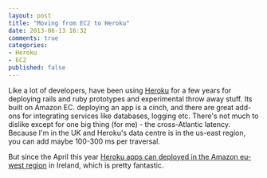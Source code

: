 ```yaml
---
layout: post
title: "Moving from EC2 to Heroku"
date: 2013-06-13 16:32
comments: true
categories: 
- Heroku
- EC2
published: false
---
```


Like a lot of developers, have been using [Heroku](http://www.heroku.com) for a few years for deploying rails and ruby prototypes and experimental throw away stuff. Its built on Amazon EC. deploying an app is a cinch, and there are great add-ons for integrating services like databases, logging etc. There's not much to dislike except for one big thing (for me) - the cross-Atlantic latency. Because I'm in the UK and Heroku's data centre is in the us-east region, you can add maybe 100-300 ms per traversal.

But since the April this year [Heroku apps can deployed in the Amazon eu-west region](https://blog.heroku.com/archives/2013/4/24/europe-region) in Ireland, which is pretty fantastic.


